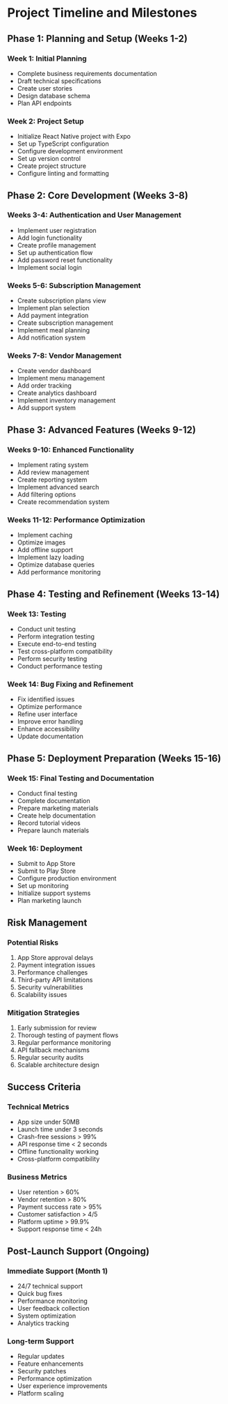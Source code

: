 # Project Timeline and Milestones

## Phase 1: Planning and Setup (Weeks 1-2)

### Week 1: Initial Planning
- Complete business requirements documentation
- Draft technical specifications
- Create user stories
- Design database schema
- Plan API endpoints

### Week 2: Project Setup
- Initialize React Native project with Expo
- Set up TypeScript configuration
- Configure development environment
- Set up version control
- Create project structure
- Configure linting and formatting

## Phase 2: Core Development (Weeks 3-8)

### Weeks 3-4: Authentication and User Management
- Implement user registration
- Add login functionality
- Create profile management
- Set up authentication flow
- Add password reset functionality
- Implement social login

### Weeks 5-6: Subscription Management
- Create subscription plans view
- Implement plan selection
- Add payment integration
- Create subscription management
- Implement meal planning
- Add notification system

### Weeks 7-8: Vendor Management
- Create vendor dashboard
- Implement menu management
- Add order tracking
- Create analytics dashboard
- Implement inventory management
- Add support system

## Phase 3: Advanced Features (Weeks 9-12)

### Weeks 9-10: Enhanced Functionality
- Implement rating system
- Add review management
- Create reporting system
- Implement advanced search
- Add filtering options
- Create recommendation system

### Weeks 11-12: Performance Optimization
- Implement caching
- Optimize images
- Add offline support
- Implement lazy loading
- Optimize database queries
- Add performance monitoring

## Phase 4: Testing and Refinement (Weeks 13-14)

### Week 13: Testing
- Conduct unit testing
- Perform integration testing
- Execute end-to-end testing
- Test cross-platform compatibility
- Perform security testing
- Conduct performance testing

### Week 14: Bug Fixing and Refinement
- Fix identified issues
- Optimize performance
- Refine user interface
- Improve error handling
- Enhance accessibility
- Update documentation

## Phase 5: Deployment Preparation (Weeks 15-16)

### Week 15: Final Testing and Documentation
- Conduct final testing
- Complete documentation
- Prepare marketing materials
- Create help documentation
- Record tutorial videos
- Prepare launch materials

### Week 16: Deployment
- Submit to App Store
- Submit to Play Store
- Configure production environment
- Set up monitoring
- Initialize support systems
- Plan marketing launch

## Risk Management

### Potential Risks
1. App Store approval delays
2. Payment integration issues
3. Performance challenges
4. Third-party API limitations
5. Security vulnerabilities
6. Scalability issues

### Mitigation Strategies
1. Early submission for review
2. Thorough testing of payment flows
3. Regular performance monitoring
4. API fallback mechanisms
5. Regular security audits
6. Scalable architecture design

## Success Criteria

### Technical Metrics
- App size under 50MB
- Launch time under 3 seconds
- Crash-free sessions > 99%
- API response time < 2 seconds
- Offline functionality working
- Cross-platform compatibility

### Business Metrics
- User retention > 60%
- Vendor retention > 80%
- Payment success rate > 95%
- Customer satisfaction > 4/5
- Platform uptime > 99.9%
- Support response time < 24h

## Post-Launch Support (Ongoing)

### Immediate Support (Month 1)
- 24/7 technical support
- Quick bug fixes
- Performance monitoring
- User feedback collection
- System optimization
- Analytics tracking

### Long-term Support
- Regular updates
- Feature enhancements
- Security patches
- Performance optimization
- User experience improvements
- Platform scaling